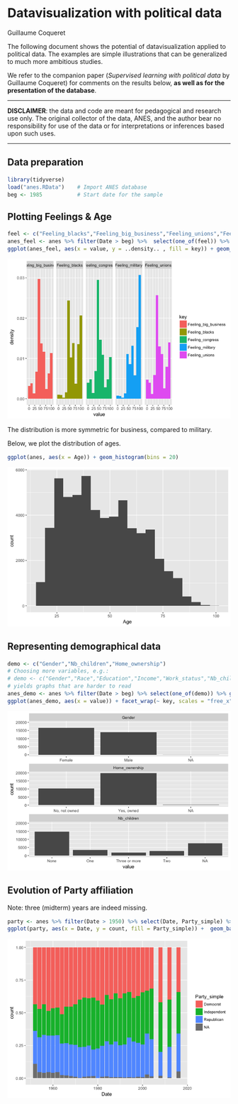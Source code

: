 Datavisualization with political data
================
Guillaume Coqueret

The following document shows the potential of datavisualization applied to political data. The examples are simple illustrations that can be generalized to much more ambitious studies.

We refer to the companion paper (*Supervised learning with political data* by Guillaume Coqueret) for comments on the results below, **as well as for the presentation of the database**.

------------------------------------------------------------------------

**DISCLAIMER**: the data and code are meant for pedagogical and research use only. The original collector of the data, ANES, and the author bear no responsibility for use of the data or for interpretations or inferences based upon such uses.

------------------------------------------------------------------------

Data preparation
----------------

``` r
library(tidyverse)
load("anes.RData")    # Import ANES database
beg <- 1985           # Start date for the sample
```

Plotting Feelings & Age
-----------------------

``` r
feel <- c("Feeling_blacks","Feeling_big_business","Feeling_unions","Feeling_military","Feeling_congress")
anes_feel <- anes %>% filter(Date > beg) %>%  select(one_of(feel)) %>% gather()
ggplot(anes_feel, aes(x = value, y = ..density.. , fill = key)) + geom_histogram(bins = 10) + facet_grid(. ~ key)
```

![](Figures/feelings-1.png)

The distribution is more symmetric for business, compared to military.  

Below, we plot the distribution of ages.

``` r
ggplot(anes, aes(x = Age)) + geom_histogram(bins = 20)
```

![](Figures/feelings-2.png)

Representing demographical data
-------------------------------

``` r
demo <- c("Gender","Nb_children","Home_ownership")
# Choosing more variables, e.g.:
# demo <- c("Gender","Race","Education","Income","Work_status","Nb_children","Home_ownership","Marital_status")
# yields graphs that are harder to read
anes_demo <- anes %>% filter(Date > beg) %>% select(one_of(demo)) %>% gather()
ggplot(anes_demo, aes(x = value)) + facet_wrap(~ key, scales = "free_x", ncol = 1) + geom_histogram(stat = "count") 
```

![](Figures/demo-1.png)

Evolution of Party affiliation
------------------------------

Note: three (midterm) years are indeed missing.

``` r
party <- anes %>% filter(Date > 1950) %>% select(Date, Party_simple) %>% group_by(Date, Party_simple) %>% summarise(count = n())
ggplot(party, aes(x = Date, y = count, fill = Party_simple)) +  geom_bar(stat="identity", position="fill")
```

![](Figures/party_evolution-1.png)
